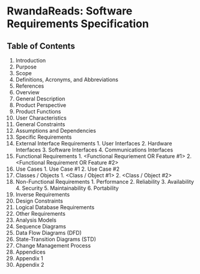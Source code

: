 # RwandaReads: Software Requirements Specification

## Table of Contents

1. Introduction
  1. Purpose
  2. Scope
  3. Definitions, Acronyms, and Abbreviations
  4. References
  5. Overview
2. General Description
  1. Product Perspective
  2. Product Functions
  3. User Characteristics
  4. General Constraints
  5. Assumptions and Dependencies
3. Specific Requirements
  1. External Interface Requirements
    1. User Interfaces
    2. Hardware Interfaces
    3. Software Interfaces
    4. Communications Interfaces
  2. Functional Requirements
    1. <Functional Requriement OR Feature #1>
    2. <Functional Requirement OR Feature #2>
  3. Use Cases
    1. Use Case #1
    2. Use Case #2
  4. Classes / Objects
    1. <Class / Object #1>
    2. <Class / Object #2>
  5. Non-Functional Requirements
    1. Performance
    2. Reliability
    3. Availability
    4. Security
    5. Maintainability
    6. Portability
  6. Inverse Requirements
  7. Design Constraints
  8. Logical Database Requirements
  9. Other Requirements
4. Analysis Models
  1. Sequence Diagrams
  2. Data Flow Diagrams (DFD)
  3. State-Transition Diagrams (STD)
5. Change Management Process
6. Appendices
  1. Appendix 1
  2. Appendix 2
